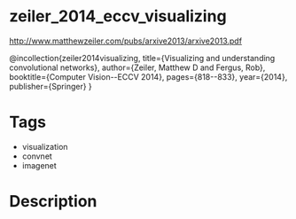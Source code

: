 # zeiler_2014_eccv_visualizing

http://www.matthewzeiler.com/pubs/arxive2013/arxive2013.pdf

@incollection{zeiler2014visualizing,
  title={Visualizing and understanding convolutional networks},
  author={Zeiler, Matthew D and Fergus, Rob},
  booktitle={Computer Vision--ECCV 2014},
  pages={818--833},
  year={2014},
  publisher={Springer}
}

# Tags
+ visualization
+ convnet
+ imagenet

# Description
